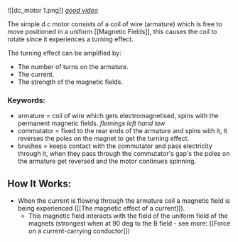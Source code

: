 ![[dc_motor 1.png]]
[*good video*](https://www.youtube.com/watch?v=CWulQ1ZSE3c)

The simple d.c motor consists of a coil of wire (armature) which is free to move positioned in a uniform [[Magnetic Fields]], this causes the coil to rotate since it experiences a turning effect.

The turning effect can be amplified by:
- The number of turns on the armature.
- The current.
- The strength of the magnetic fields.

### Keywords:
- armature = coil of wire which gets electromagnetised, spins with the permanent magnetic fields. *flemings left hand law*
- commutator = fixed to the rear ends of the armature and spins with it, it reverses the poles on the magnet to get the turning effect.
- brushes = keeps contact with the commutator and pass electricity through it, when they pass through the commutator's gap's the poles on the armature get reversed and the motor continues spinning.

## How It Works:
- When the current is flowing through the armature coil a magnetic field is being experienced ([[The magnetic effect of a current]]).
	- This magnetic field interacts with the field of the uniform field of the magnets (strongest when at 90 deg to the B field - see more: [[Force on a current-carrying conductor]])